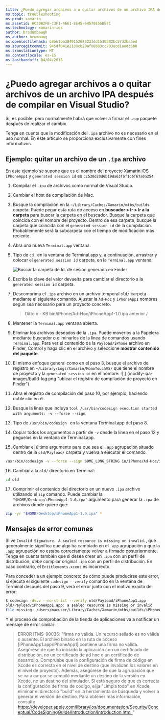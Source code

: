 ```yaml
---
title: ¿Puedo agregar archivos a o quitar archivos de un archivo IPA después de compilar en Visual Studio?
ms.topic: troubleshooting
ms.prod: xamarin
ms.assetid: 6C3082FB-C3F1-4661-BE45-64570E56DE7C
ms.technology: xamarin-ios
author: bradumbaugh
ms.author: brumbaug
ms.openlocfilehash: b8b61ba38491b2085233dd1b30a82bc57d2baaed
ms.sourcegitcommit: 945df041e2180cb20af08b83cc703ecd1aedc6b0
ms.translationtype: MT
ms.contentlocale: es-ES
ms.lasthandoff: 04/04/2018
---
```

# <a name="can-i-add-files-to-or-remove-files-from-an-ipa-file-after-building-it-in-visual-studio"></a>¿Puedo agregar archivos a o quitar archivos de un archivo IPA después de compilar en Visual Studio?

Sí, es posible, pero normalmente habrá que volver a firmar el `.app` paquete después de realizar el cambio.

Tenga en cuenta que la modificación del `.ipa` archivo no es necesario en el uso normal. En este artículo se proporciona exclusivamente con fines informativos.

## <a name="example-removing-a-file-from-a-ipa-archive"></a>Ejemplo: quitar un archivo de un `.ipa` archivo

En este ejemplo se supone que es el nombre del proyecto Xamarin.iOS `iPhoneApp1` y `generated session id` es `cc530d20d6b19da63f6f1c6f67a0a254`

1.  Compilar el `.ipa` de archivos como normal de Visual Studio.

2.  Cambiar el host de compilación de Mac.

3.  Busque la compilación en la `~/Library/Caches/Xamarin/mtbs/builds` carpeta. Puede pegar esta ruta de acceso en **buscador > Ir > Ir a la carpeta** para buscar la carpeta en el buscador. Busque la carpeta que coincida con el nombre del proyecto. Dentro de esa carpeta, busque la carpeta que coincida con el `generated session id` de la compilación. Probablemente será la subcarpeta con el tiempo de modificación más reciente.

4.  Abra una nueva `Terminal.app` ventana.

5.  Tipo de `cd ` en la ventana de Terminal.app y, a continuación, arrastrar y colocar el `generated session id` carpeta, en la `Terminal.app` ventana:

    ![](modify-ipa-images/session-id-folder.png "Buscar la carpeta de Id. de sesión generada en Finder")

6.  Escriba la clave del valor devuelta para cambiar el directorio a la `generated session id` carpeta.

7.  Descomprima el `.ipa` archivo en un archivo temporal `old/` carpeta mediante el siguiente comando. Ajustar la `Ad-Hoc` y `iPhoneApp1` nombres según sea necesario para un proyecto concreto.

    > Ditto x - KB bin/iPhone/Ad-Hoc/iPhoneApp1-1.0.ipa anterior /

8.  Mantener la `Terminal.app` ventana abierta.

9.  Eliminar los archivos deseados de la `.ipa`. Puede moverlos a la Papelera mediante buscador o eliminarlos de la línea de comandos usando `Terminal.app`. Para ver el contenido de la `Payload/iPhone` archivo en Finder, Control y haga clic en el archivo y seleccione **mostrar contenido del paquete**.

10.  El mismo enfoque general como en el paso 3, busque el archivo de registro en `~/Library/Logs/Xamarin/MonoTouchVS/` que tiene el nombre de proyecto y la `generated session id` en el nombre: ![ ] (modify-ipa-images/build-log.png "ubicar el registro de compilación de proyecto en Finder")

11.  Abra el registro de compilación del paso 10, por ejemplo, haciendo doble clic en él.

12.  Busque la línea que incluya `tool /usr/bin/codesign execution started with arguments: -v --force --sign`.

13.  Tipo de `/usr/bin/codesign ` en la ventana Terminal.app del paso 8.

14.  Copiar todos los argumentos a partir de `-v` desde la línea en el paso 12 y péguelos en la ventana de Terminal.app.

15.  Cambiar el último argumento para que sea el `.app` agrupación situado dentro de la `old/Payload/` carpeta y vuelva a ejecutar el comando.

```bash
/usr/bin/codesign -v --force --sign SOME_LONG_STRING in/iPhone/Ad-Hoc/iPhoneApp1.app/ResourceRules.plist --entitlements obj/iPhone/Ad-Hoc/Entitlements.xcent old/Payload/iPhoneApp1.app
```

16.  Cambiar a la `old/` directorio en Terminal:

```bash
cd old
```

17.  Comprimir el contenido del directorio en un nuevo `.ipa` archivo utilizando el `zip` comando. Puede cambiar la `"$HOME/Desktop/iPhoneApp1-1.0.ipa"` argumento para generar la `.ipa` de archivos donde quiere que:

```bash
zip -yr "$HOME/Desktop/iPhoneApp1-1.0.ipa" *
```

## <a name="common-error-messages"></a>Mensajes de error comunes

Si ve `Invalid Signature. A sealed resource is missing or invalid.`, que generalmente significa que algo ha cambiado en el `.app` agrupación y que la `.app` agrupación no estaba correctamente volver a firmado posteriormente. Tenga en cuenta también que si desea crear un `.ipa` con un perfil de distribución, _debe_ compilar original `.ipa` con un perfil de distribución. En caso contrario, el `Entitlements.xcent` es incorrecto.

Para conceder a un ejemplo concreto de cómo puede producirse este error, si ejecuta el siguiente `codesign --verify` comando en la ventana de Terminal después del paso 9, verá el error junto con el motivo exacto del error:

```bash
$ codesign -dvvv --no-strict --verify old/Payload/iPhoneApp1.app
old/Payload/iPhoneApp1.app: a sealed resource is missing or invalid
file missing: /Users/macuser/Library/Caches/Xamarin/mtbs/builds/iPhoneApp1/cc530d20d6b19da63f6f1c6f67a0a254/old/Payload/iPhoneApp1.app/MyFile.png
```

Y el proceso de comprobación de la tienda de aplicaciones va a notificar un mensaje de error similar:

> ERROR ITMS-90035: "firma no válida. Un recurso sellado es no válida o ausente. El archivo binario en la ruta de acceso [iPhoneApp1.app/iPhoneApp1] contiene una firma no válida. Asegúrese de que ha iniciado la aplicación con un certificado de distribución, no un certificado de ad hoc o un certificado de desarrollo. Compruebe que la configuración de firma de código en Xcode es correcta en el nivel de destino (que invalidan los valores en el nivel de proyecto). Además, asegúrese de que la agrupación que se va a cargar se compiló mediante un destino de la versión en Xcode, no un destino del simulador. Si está seguro de que es correcta la configuración de firma de código, elija "Limpia todo" en Xcode, eliminar el directorio "build" en la herramienta de búsqueda y volver a generar el versión de destino. Para obtener más información, consulte [ https://developer.apple.com/library/ios/documentation/Security/Conceptual/CodeSigningGuide/Introduction/Introduction.html ](https://developer.apple.com/library/ios/documentation/Security/Conceptual/CodeSigningGuide/Introduction/Introduction.html)"
